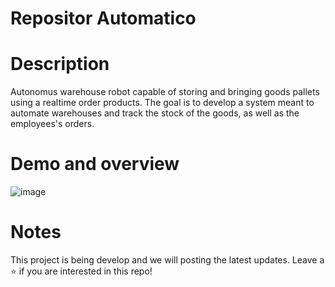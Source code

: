 # Repositor Automatico

# Description
Autonomus warehouse robot capable of storing and bringing goods pallets using a realtime order products. The goal is to develop a system meant to automate warehouses and track the stock of the goods, as well as the employees's orders.

# Demo and overview
![image](https://github.com/Pierini-Franco/Repositor_Automatico/assets/105557226/99966454-a2a4-4759-85cb-3683ad538824)

# Notes
This project is being develop and we will posting the latest updates.
Leave a ⭐ if you are interested in this repo!

